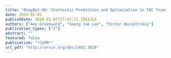 ```yaml
---
title: "RoxyBot-06: Stochastic Prediction and Optimization in TAC Travel"
date: 2014-01-01
publishDate: 2020-01-07T17:47:11.255131Z
authors: ["Amy Greenwald", "Seong Jae Lee", "Victor Naroditskiy"]
publication_types: ["2"]
abstract: ""
featured: false
publication: "*CoRR*"
url_pdf: "http://arxiv.org/abs/1401.3829"
---
```


